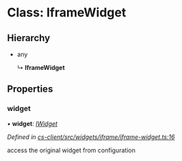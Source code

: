 # Class: IframeWidget

## Hierarchy

* any

  ↳ **IframeWidget**

## Properties

###  widget

• **widget**: *[IWidget](../interfaces/_cs_core_src_widget_widget_.iwidget.md)*

*Defined in [cs-client/src/widgets/iframe/iframe-widget.ts:16](https://github.com/RichardHovenkamp/csnext/blob/eefa977/packages/cs-client/src/widgets/iframe/iframe-widget.ts#L16)*

access the original widget from configuration
